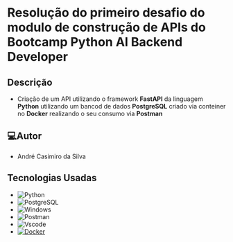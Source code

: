 # Resolução do primeiro desafio do modulo de construção de APIs do Bootcamp Python AI Backend Developer

## Descrição
- Criação de um API utilizando o framework **FastAPI** da linguagem **Python** utilizando um bancod de dados **PostgreSQL** criado via conteiner no **Docker** realizando o seu consumo via **Postman** 

## 💻Autor
- André Casimiro da Silva

## Tecnologias Usadas
- ![Python](https://img.shields.io/badge/python-3670A0?style=for-the-badge&logo=python&logoColor=ffdd54)
- ![PostgreSQL](https://img.shields.io/badge/PostgreSQL-000?style=for-the-badge&logo=postgresql)
- ![Windows](https://img.shields.io/badge/Windows-000?style=for-the-badge&logo=windows&logoColor=2CA5E0)
- ![Postman](https://img.shields.io/badge/Postman-FF6C37.svg?style=for-the-badge&logo=PostmanlogoColor=white)
- ![Vscode](https://img.shields.io/badge/Vscode-007ACC?style=for-the-badge&logo=visual-studio-code&logoColor=white)
- [![Docker](https://img.shields.io/badge/Docker-2496ED?logo=docker&logoColor=fff)](#)